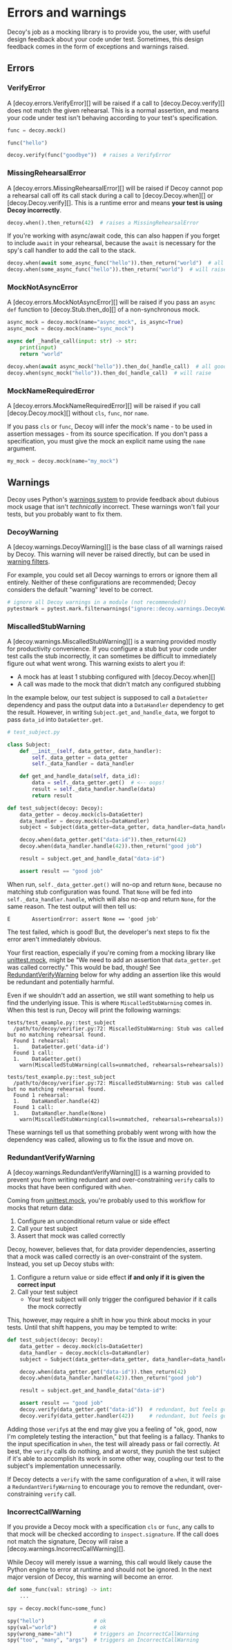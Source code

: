 # Errors and warnings

Decoy's job as a mocking library is to provide you, the user, with useful design feedback about your code under test. Sometimes, this design feedback comes in the form of exceptions and warnings raised.

## Errors

### VerifyError

A [decoy.errors.VerifyError][] will be raised if a call to [decoy.Decoy.verify][] does not match the given rehearsal. This is a normal assertion, and means your code under test isn't behaving according to your test's specification.

```python
func = decoy.mock()

func("hello")

decoy.verify(func("goodbye"))  # raises a VerifyError
```

### MissingRehearsalError

A [decoy.errors.MissingRehearsalError][] will be raised if Decoy cannot pop a rehearsal call off its call stack during a call to [decoy.Decoy.when][] or [decoy.Decoy.verify][]. This is a runtime error and means **your test is using Decoy incorrectly**.

```python
decoy.when().then_return(42)  # raises a MissingRehearsalError
```

If you're working with async/await code, this can also happen if you forget to include `await` in your rehearsal, because the `await` is necessary for the spy's call handler to add the call to the stack.

```python
decoy.when(await some_async_func("hello")).then_return("world")  # all good
decoy.when(some_async_func("hello")).then_return("world")  # will raise
```

### MockNotAsyncError

A [decoy.errors.MockNotAsyncError][] will be raised if you pass an `async def` function to [decoy.Stub.then_do][] of a non-synchronous mock.

```python
async_mock = decoy.mock(name="async_mock", is_async=True)
async_mock = decoy.mock(name="sync_mock")

async def _handle_call(input: str) -> str:
    print(input)
    return "world"

decoy.when(await async_mock("hello")).then_do(_handle_call)  # all good
decoy.when(sync_mock("hello")).then_do(_handle_call)  # will raise
```

### MockNameRequiredError

A [decoy.errors.MockNameRequiredError][] will be raised if you call [decoy.Decoy.mock][] without `cls`, `func`, nor `name`.

If you pass `cls` or `func`, Decoy will infer the mock's name - to be used in assertion messages - from its source specification. If you don't pass a specification, you must give the mock an explicit name using the `name` argument.

```python
my_mock = decoy.mock(name="my_mock")
```

## Warnings

Decoy uses Python's [warnings system][] to provide feedback about dubious mock usage that isn't _technically_ incorrect. These warnings won't fail your tests, but you probably want to fix them.

[warnings system]: https://docs.python.org/3/library/warnings.html

### DecoyWarning

A [decoy.warnings.DecoyWarning][] is the base class of all warnings raised by Decoy. This warning will never be raised directly, but can be used in [warning filters][].

For example, you could set all Decoy warnings to errors or ignore them all entirely. Neither of these configurations are recommended; Decoy considers the default "warning" level to be correct.

```python
# ignore all Decoy warnings in a module (not recommended!)
pytestmark = pytest.mark.filterwarnings("ignore::decoy.warnings.DecoyWarning")
```

[warning filters]: https://docs.pytest.org/en/latest/how-to/capture-warnings.html

### MiscalledStubWarning

A [decoy.warnings.MiscalledStubWarning][] is a warning provided mostly for productivity convenience. If you configure a stub but your code under test calls the stub incorrectly, it can sometimes be difficult to immediately figure out what went wrong. This warning exists to alert you if:

- A mock has at least 1 stubbing configured with [decoy.Decoy.when][]
- A call was made to the mock that didn't match any configured stubbing

In the example below, our test subject is supposed to call a `DataGetter` dependency and pass the output data into a `DataHandler` dependency to get the result. However, in writing `Subject.get_and_handle_data`, we forgot to pass `data_id` into `DataGetter.get`.

```python
# test_subject.py

class Subject:
    def __init__(self, data_getter, data_handler):
        self._data_getter = data_getter
        self._data_handler = data_handler

    def get_and_handle_data(self, data_id):
        data = self._data_getter.get()  # <-- oops!
        result = self._data_handler.handle(data)
        return result

def test_subject(decoy: Decoy):
    data_getter = decoy.mock(cls=DataGetter)
    data_handler = decoy.mock(cls=DataHandler)
    subject = Subject(data_getter=data_getter, data_handler=data_handler)

    decoy.when(data_getter.get("data-id")).then_return(42)
    decoy.when(data_handler.handle(42)).then_return("good job")

    result = subject.get_and_handle_data("data-id")

    assert result == "good job"
```

When run, `self._data_getter.get()` will no-op and return `None`, because no matching stub configuration was found. That `None` will be fed into `self._data_handler.handle`, which will also no-op and return `None`, for the same reason. The test output will then tell us:

```shell
E       AssertionError: assert None == 'good job'
```

The test failed, which is good! But, the developer's next steps to fix the error aren't immediately obvious.

Your first reaction, especially if you're coming from a mocking library like [unittest.mock][], might be "We need to add an assertion that `data_getter.get` was called correctly." This would be bad, though! See [RedundantVerifyWarning](#RedundantVerifyWarning) below for why adding an assertion like this would be redundant and potentially harmful.

Even if we shouldn't add an assertion, we still want something to help us find the underlying issue. This is where `MiscalledStubWarning` comes in. When this test is run, Decoy will print the following warnings:

```shell
tests/test_example.py::test_subject
  /path/to/decoy/verifier.py:72: MiscalledStubWarning: Stub was called but no matching rehearsal found.
  Found 1 rehearsal:
  1.    DataGetter.get('data-id')
  Found 1 call:
  1.    DataGetter.get()
    warn(MiscalledStubWarning(calls=unmatched, rehearsals=rehearsals))

tests/test_example.py::test_subject
  /path/to/decoy/verifier.py:72: MiscalledStubWarning: Stub was called but no matching rehearsal found.
  Found 1 rehearsal:
  1.    DataHandler.handle(42)
  Found 1 call:
  1.    DataHandler.handle(None)
    warn(MiscalledStubWarning(calls=unmatched, rehearsals=rehearsals))
```

These warnings tell us that something probably went wrong with how the dependency was called, allowing us to fix the issue and move on.

[unittest.mock]: https://docs.python.org/3/library/unittest.mock.html

### RedundantVerifyWarning

A [decoy.warnings.RedundantVerifyWarning][] is a warning provided to prevent you from writing redundant and over-constraining `verify` calls to mocks that have been configured with `when`.

Coming from [unittest.mock][], you're probably used to this workflow for mocks that return data:

1. Configure an unconditional return value or side effect
2. Call your test subject
3. Assert that mock was called correctly

Decoy, however, believes that, for data provider dependencies, asserting that a mock was called correctly is an over-constraint of the system. Instead, you set up Decoy stubs with:

1. Configure a return value or side effect **if and only if it is given the correct input**
2. Call your test subject
    - Your test subject will only trigger the configured behavior if it calls the mock correctly

This, however, may require a shift in how you think about mocks in your tests. Until that shift happens, you may be tempted to write:

```python
def test_subject(decoy: Decoy):
    data_getter = decoy.mock(cls=DataGetter)
    data_handler = decoy.mock(cls=DataHandler)
    subject = Subject(data_getter=data_getter, data_handler=data_handler)

    decoy.when(data_getter.get("data-id")).then_return(42)
    decoy.when(data_handler.handle(42)).then_return("good job")

    result = subject.get_and_handle_data("data-id")

    assert result == "good job"
    decoy.verify(data_getter.get("data-id"))  # redundant, but feels good
    decoy.verify(data_getter.handler(42))     # redundant, but feels good
```

Adding those `verify`s at the end may give you a feeling of "ok, good, now I'm completely testing the interaction," but that feeling is a fallacy. Thanks to the input specification in `when`, the test will already pass or fail correctly. At best, the `verify` calls do nothing, and at worst, they punish the test subject if it's able to accomplish its work in some other way, coupling our test to the subject's implementation unnecessarily.

If Decoy detects a `verify` with the same configuration of a `when`, it will raise a `RedundantVerifyWarning` to encourage you to remove the redundant, over-constraining `verify` call.

### IncorrectCallWarning

If you provide a Decoy mock with a specification `cls` or `func`, any calls to that mock will be checked according to `inspect.signature`. If the call does not match the signature, Decoy will raise a [decoy.warnings.IncorrectCallWarning][].

While Decoy will merely issue a warning, this call would likely cause the Python engine to error at runtime and should not be ignored. In the next major version of Decoy, this warning will become an error.

```python
def some_func(val: string) -> int:
    ...

spy = decoy.mock(func=some_func)

spy("hello")                # ok
spy(val="world")            # ok
spy(wrong_name="ah!")       # triggers an IncorrectCallWarning
spy("too", "many", "args")  # triggers an IncorrectCallWarning
```
